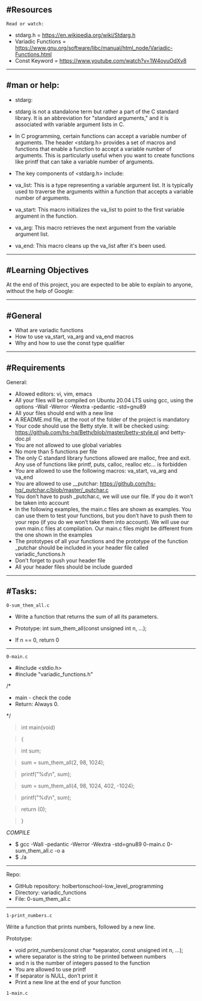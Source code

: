 #Resources
---
`Read or watch:`

* stdarg.h = https://en.wikipedia.org/wiki/Stdarg.h 
* Variadic Functions = https://www.gnu.org/software/libc/manual/html_node/Variadic-Functions.html
* Const Keyword = https://www.youtube.com/watch?v=1W4oyuOdXv8
___
#man or help:
---
* stdarg:

* stdarg is not a standalone term but rather a part of the C standard library. It is an abbreviation for "standard arguments," and it is associated with variable argument lists in C.

* In C programming, certain functions can accept a variable number of arguments. The header <stdarg.h> provides a set of macros and functions that enable a function to accept a variable number of arguments. This is particularly useful when you want to create functions like printf that can take a variable number of arguments.

* The key components of <stdarg.h> include:

* va_list: This is a type representing a variable argument list. It is typically used to traverse the arguments within a function that accepts a variable number of arguments.

* va_start: This macro initializes the va_list to point to the first variable argument in the function.

* va_arg: This macro retrieves the next argument from the variable argument list.

* va_end: This macro cleans up the va_list after it's been used.

___
#Learning Objectives
---
At the end of this project, you are expected to be able to explain to anyone, without the help of Google:
___

#General
---

* What are variadic functions
* How to use va_start, va_arg and va_end macros
* Why and how to use the const type qualifier
___
#Requirements
---

General:

* Allowed editors: vi, vim, emacs
* All your files will be compiled on Ubuntu 20.04 LTS using gcc, using the options -Wall -Werror -Wextra -pedantic -std=gnu89
* All your files should end with a new line
* A README.md file, at the root of the folder of the project is mandatory
* Your code should use the Betty style. It will be checked using:
 https://github.com/hs-hq/Betty/blob/master/betty-style.pl and betty-doc.pl
* You are not allowed to use global variables
* No more than 5 functions per file
* The only C standard library functions allowed are malloc, free and exit. Any use of functions like printf, puts, calloc, realloc etc… is forbidden
* You are allowed to use the following macros: va_start, va_arg and va_end
* You are allowed to use __putchar:
https://github.com/hs-hq/_putchar.c/blob/master/_putchar.c
* You don’t have to push _putchar.c, we will use our file. If you do it won’t be taken into account
* In the following examples, the main.c files are shown as examples. You can use them to test your functions, but you don’t have to push them to your repo (if you do we won’t take them into account). We will use our own main.c files at compilation. Our main.c files might be different from the one shown in the examples
* The prototypes of all your functions and the prototype of the function _putchar should be included in your header file called variadic_functions.h
* Don’t forget to push your header file
* All your header files should be include guarded

___

#Tasks:
---
`0-sum_them_all.c`
* Write a function that returns the sum of all its parameters.

* Prototype: int sum_them_all(const unsigned int n, ...);
* If n == 0, return 0
---
`0-main.c`

* #include <stdio.h>
* #include "variadic_functions.h"


/*
 * main - check the code
 * Return: Always 0.
 
*/

>  int main(void) 

>  { 

> int sum;

> sum = sum_them_all(2, 98, 1024);

> printf("%d\n", sum);

> sum = sum_them_all(4, 98, 1024, 402, -1024);

> printf("%d\n", sum);    

> return (0);

> }

*COMPILE*

* $ gcc -Wall -pedantic -Werror -Wextra -std=gnu89 0-main.c 0-sum_them_all.c -o a
* $ ./a
___

Repo:

* GitHub repository: holbertonschool-low_level_programming
* Directory: variadic_functions
* File: 0-sum_them_all.c

---

 `1-print_numbers.c`

Write a function that prints numbers, followed by a new line.

Prototype:

* void print_numbers(const char *separator, const unsigned int n, ...);
* where separator is the string to be printed between numbers
* and n is the number of integers passed to the function
* You are allowed to use printf
* If separator is NULL, don’t print it
* Print a new line at the end of your function


`1-main.c`

